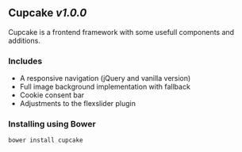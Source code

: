 ## Cupcake _v1.0.0_

Cupcake is a frontend framework with some usefull components and additions.

### Includes
- A responsive navigation (jQuery and vanilla version)
- Full image background implementation with fallback
- Cookie consent bar
- Adjustments to the flexslider plugin

### Installing using Bower
```
bower install cupcake
```
